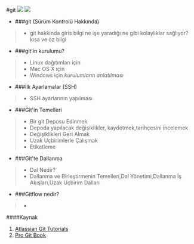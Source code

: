 #git  										![][2]  	![][1] 	

* ###git (Sürüm Kontrolü Hakkında)
> * git hakkinda giris bilgi ne işe yaradığı ne gibi kolaylıklar sağlıyor? kısa ve öz bilgi

* ###git'in kurulumu?
> * Linux dağıtımları için
> * Mac OS X için
> * Windows için *kurulumların anlatılması*

* ###İlk Ayarlamalar (SSH)
> * SSH ayarlarının yapılması
* ###Git'in Temelleri
> * Bir git Deposu Edinmek
> * Depoda yapılacak değişiklikler, kaydetmek,tarihçesini incelemek
> * Değişiklikleri Geri Almak
> * Uzak Uçbirimlerle Çalışmak
> * Etiketleme 

* ###Git'te Dallanma
> * Dal Nedir?
> * Dallanma ve Birleştirmenin Temelleri,Dal Yönetimi,Dallanma İş Akışları,Uzak Uçbirim Dalları

* ###Gitflow nedir?
> * 

  [1]: https://github.com/paufsc/journey-to-git/blob/master/assets/img/git-1.png
  [2]: https://github.com/paufsc/journey-to-git/blob/master/assets/img/git-3.png

  ####Kaynak
  1. [Atlassian Git Tutorials](https://www.atlassian.com/git/)
  2. [Pro Git Book](http://git-scm.com/book/tr)